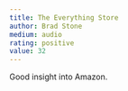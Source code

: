 ```yaml
---
title: The Everything Store 
author: Brad Stone
medium: audio
rating: positive
value: 32
---
```


Good insight into Amazon.